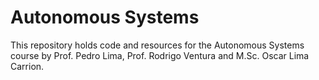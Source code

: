 Autonomous Systems
===

This repository holds code and resources for the Autonomous Systems course by Prof. Pedro Lima, Prof. Rodrigo Ventura and M.Sc. Oscar Lima Carrion.

